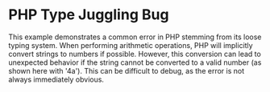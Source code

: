 # PHP Type Juggling Bug
This example demonstrates a common error in PHP stemming from its loose typing system. When performing arithmetic operations, PHP will implicitly convert strings to numbers if possible.  However, this conversion can lead to unexpected behavior if the string cannot be converted to a valid number (as shown here with '4a'). This can be difficult to debug, as the error is not always immediately obvious.